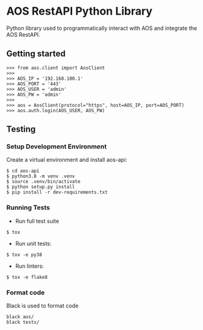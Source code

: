 # AOS RestAPI Python Library

Python library used to programmatically interact with AOS and integrate the AOS 
RestAPI.

## Getting started
```
>>> from aos.client import AosClient
>>> 
>>> AOS_IP = '192.168.100.1'
>>> AOS_PORT = '443'
>>> AOS_USER = 'admin'
>>> AOS_PW = 'admin'
>>> 
>>> aos = AosClient(protocol="https", host=AOS_IP, port=AOS_PORT)
>>> aos.auth.login(AOS_USER, AOS_PW)

```


## Testing
### Setup Development Environment

Create a virtual environment and install aos-api:

```
$ cd aos-api
$ python3.8 -m venv .venv
$ source .venv/bin/activate
$ python setup.py install
$ pip install -r dev-requirements.txt
```

### Running Tests
- Run full test suite
```
$ tox
``` 

 - Run unit tests:
```
$ tox -e py38
```

 - Run linters:
```
$ tox -e flake8
```

### Format code
Black is used to format code
```
black aos/
black tests/
```